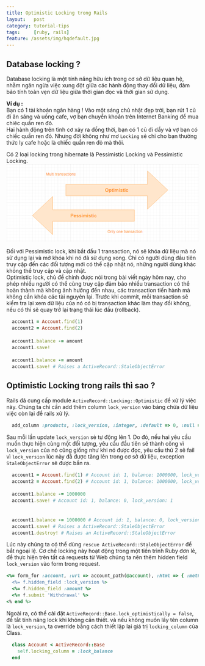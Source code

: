 ```yaml
---
title: Optimistic Locking trong Rails
layout:   post
category: tutorial-tips
tags:     [ruby, rails]
feature: /assets/img/hqdefault.jpg
---
```


## Database locking ?
Database locking là một tính năng hữu ích trong cơ sở dữ liệu quan hệ, nhằm ngăn ngừa việc xung đột giữa các hành động thay đổi dữ liệu,
đảm bảo tính toàn vẹn dữ liệu giữa thời gian đọc và thời gian sử dụng.

<!--more-->
**Ví dụ :**<br>
Bạn có 1 tài khoản ngân hàng ! Vào một sáng chủ nhật đẹp trời, bạn rút 1 củ đi ăn sáng và uống cafe, vợ bạn chuyển khoản trên Internet Banking
để mua chiêc quần ren đỏ.<br>
Hai hành động trên tình cơ xảy ra đồng thời, bạn có 1 củ đi dẩy và vợ bạn có chiếc quần ren đỏ. Nhưng đời không như mơ `Locking` sẻ chỉ
cho bạn thưởng thức ly cafe hoặc là chiếc quần ren đỏ mà thôi.<br>

Có 2 loại locking trong hibernate là Pessimistic Locking và Pessimistic Locking.
![Database Locking](/assets/img/hibernate-locking.png?style=center)

Đối với Pessimistic lock, khi bắt đầu 1 transaction, nó sẽ khóa dữ liệu mà nó sử dụng lại và mở khóa khi nó đã sử dụng xong.
Chỉ có người dùng đầu tiên truy cập đến các đối tượng mới có thể cập nhật nó, những người dùng khác không thể truy cập và cập nhật.<br>
Optimistic lock, chủ đề chính được nói trong bài viết ngày hôm nay, cho phép nhiều người có thể cùng truy cập đảm bảo nhiều transaction
có thể hoàn thành mà không ảnh hưởng đến nhau, các transaction tiến hành mà không cần khóa các tài nguyên lại. Trước khi commit,
mỗi transaction sẽ kiểm tra lại xem dữ liệu của nó có bị transaction khác làm thay đổi không, nếu có thì sẽ quay trở lại trạng thái lúc đầu (rollback).

```ruby
  account1 = Account.find(1)
  account2 = Account.find(2)

  account1.balance -= amount
  account1.save!

  account1.balance -= amount
  account1.save! # Raises a ActiveRecord::StaleObjectError
```

## Optimistic Locking trong rails thì sao ?
Rails đã cung cấp module `ActiveRecord::Locking::Optimistic` để xử lý việc này. Chúng ta chỉ cần add thêm column `lock_version` vào bảng chứa
dữ liệu việc còn lại để rails xử lý.

```ruby
  add_column :products, :lock_version, :integer, :default => 0, :null => false
```
Sau mỗi lần update `lock_version` sẻ tự động lên 1. Do đó, nếu hai yêu cầu muốn thực hiện cùng một đối tượng,
yêu cầu đầu tiên sẽ thành công vì `lock_version` của nó cũng giống như khi nó được đọc, yêu cầu thứ 2 sẽ fail vì `lock_version` lúc này
đã được tăng lên trong cơ sở dữ liệu, exception `StaleObjectError` sẽ được bắn ra.


```ruby
  account1 = Account.find(1) # Account id: 1, balance: 1000000, lock_version: 0
  account2 = Account.find(2) # Account id: 1, balance: 1000000, lock_version: 0

  account1.balance -= 1000000
  account1.save! # Account id: 1, balance: 0, lock_version: 1


  account1.balance -= 1000000 # Account id: 1, balance: 0, lock_version: 0
  account1.save! # Raises a ActiveRecord::StaleObjectError
  account1.destroy! # Raises an ActiveRecord::StaleObjectError

```
Lúc này chúng ta có thể dùng `rescue ActiveRecord::StaleObjectError` để bắt ngoại lệ. Cơ chế locking này hoạt động trong một tiến trình
Ruby đơn lẻ, để thực hiện trên tất cả requests từ Web chúng ta nên thêm hidden field `lock_version` vào form trong request.

```ruby
<%= form_for :account, :url => account_path(@account), :html => { :method => :put } do |f| %>
  <%= f.hidden_field :lock_version %>
  <%= f.hidden_field :amount %>
  <%= f.submit 'Withdrawal' %>
<% end %>
```
Ngoài ra, có thể cài đặt `ActiveRecord::Base.lock_optimistically = false`, để tắt tính năng lock khi không cần thiết. và nếu không muốn
lấy tên column là `lock_version`, ta override bằng cách thiết lập lại giá trị `locking_column` của Class.
```ruby
  class Account < ActiveRecord::Base
    self.locking_column = :lock_balance
  end
```



